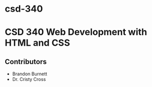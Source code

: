 # csd-340
# CSD 340 Web Development with HTML and CSS
## Contributors
* Brandon Burnett
* Dr. Cristy Cross
